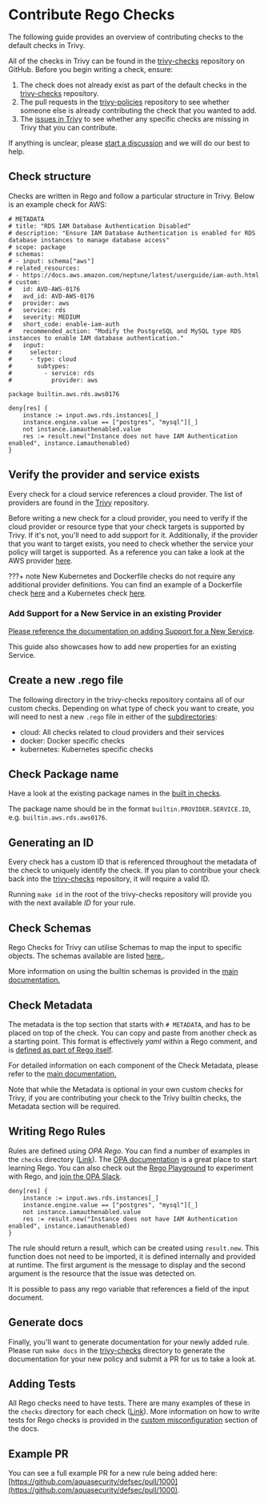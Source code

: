 # Contribute Rego Checks

The following guide provides an overview of contributing checks to the default checks in Trivy. 

All of the checks in Trivy can be found in the [trivy-checks](https://github.com/aquasecurity/trivy-checks/tree/main) repository on GitHub. Before you begin writing a check, ensure:

1. The check does not already exist as part of the default checks in the [trivy-checks](https://github.com/aquasecurity/trivy-checks/tree/main) repository.
2. The pull requests in the [trivy-policies](https://github.com/aquasecurity/trivy-policies/pulls) repository to see  whether someone else is already contributing the check that you wanted to add. 
3. The [issues in Trivy](https://github.com/aquasecurity/trivy/issues) to see whether any specific checks are missing in Trivy that you can contribute.

If anything is unclear, please [start a discussion](https://github.com/aquasecurity/trivy/discussions/new) and we will do our best to help.

## Check structure

Checks are written in Rego and follow a particular structure in Trivy. Below is an example check for AWS:

```rego
# METADATA
# title: "RDS IAM Database Authentication Disabled"
# description: "Ensure IAM Database Authentication is enabled for RDS database instances to manage database access"
# scope: package
# schemas:
# - input: schema["aws"]
# related_resources:
# - https://docs.aws.amazon.com/neptune/latest/userguide/iam-auth.html
# custom:
#   id: AVD-AWS-0176
#   avd_id: AVD-AWS-0176
#   provider: aws
#   service: rds
#   severity: MEDIUM
#   short_code: enable-iam-auth
#   recommended_action: "Modify the PostgreSQL and MySQL type RDS instances to enable IAM database authentication."
#   input:
#     selector:
#     - type: cloud
#       subtypes:
#         - service: rds
#           provider: aws

package builtin.aws.rds.aws0176

deny[res] {
	instance := input.aws.rds.instances[_]
	instance.engine.value == ["postgres", "mysql"][_]
	not instance.iamauthenabled.value
	res := result.new("Instance does not have IAM Authentication enabled", instance.iamauthenabled)
}
```

## Verify the provider and service exists

Every check for a cloud service references a cloud provider. The list of providers are found in the [Trivy](https://github.com/aquasecurity/trivy/tree/main/pkg/iac/providers) repository. 

Before writing a new check for a cloud provider, you need to verify if the cloud provider or resource type that your check targets is supported by Trivy. If it's not, you'll need to add support for it. Additionally, if the provider that you want to target exists, you need to check whether the service your policy will target is supported. As a reference you can take a look at the AWS provider [here](https://github.com/aquasecurity/trivy/blob/main/pkg/iac/providers/aws/aws.go).

???+ note
    New Kubernetes and Dockerfile checks do not require any additional provider definitions. You can find an example of a Dockerfile check [here](https://github.com/aquasecurity/trivy-checks/blob/main/checks/docker/add_instead_of_copy.rego) and a Kubernetes check [here](https://github.com/aquasecurity/trivy-checks/blob/main/checks/kubernetes/general/CPU_not_limited.rego).


### Add Support for a New Service in an existing Provider

[Please reference the documentation on adding Support for a New Service](./service-support.md).

This guide also showcases how to add new properties for an existing Service.

## Create a new .rego file

The following directory in the trivy-checks repository contains all of our custom checks. Depending on what type of check you want to create, you will need to nest a new `.rego` file in either of the [subdirectories](https://github.com/aquasecurity/trivy-checks/tree/main/checks):

* cloud: All checks related to cloud providers and their services
* docker: Docker specific checks
* kubernetes: Kubernetes specific checks

## Check Package name

Have a look at the existing package names in the [built in checks](https://github.com/aquasecurity/trivy-checks/tree/main/checks). 

The package name should be in the format `builtin.PROVIDER.SERVICE.ID`, e.g. `builtin.aws.rds.aws0176`.

## Generating an ID

Every check has a custom ID that is referenced throughout the metadata of the check to uniquely identify the check. If you plan to contribue your check back into the [trivy-checks](https://github.com/aquasecurity/trivy-checks) repository, it will require a valid ID. 

Running `make id` in the root of the trivy-checks repository will provide you with the next available _ID_ for your rule. 

## Check Schemas

Rego Checks for Trivy can utilise Schemas to map the input to specific objects. The schemas available are listed [here.](https://github.com/aquasecurity/trivy/tree/main/pkg/iac/rego/schemas). 

More information on using the builtin schemas is provided in the [main documentation.](../../../docs/scanner/misconfiguration/custom/schema.md)

## Check Metadata

The metadata is the top section that starts with `# METADATA`, and has to be placed on top of the check. You can copy and paste from another check as a starting point. This format is effectively _yaml_ within a Rego comment, and is [defined as part of Rego itself](https://www.openpolicyagent.org/docs/latest/policy-language/#metadata).

For detailed information on each component of the Check Metadata, please refer to the [main documentation.](../../../docs/scanner/misconfiguration/custom/index.md)

Note that while the Metadata is optional in your own custom checks for Trivy, if you are contributing your check to the Trivy builtin checks, the Metadata section will be required.


## Writing Rego Rules

Rules are defined using _OPA Rego_. You can find a number of examples in the `checks` directory ([Link](https://github.com/aquasecurity/trivy-checks/tree/main/checks)). The [OPA documentation](https://www.openpolicyagent.org/docs/latest/policy-language/) is a great place to start learning Rego. You can also check out the [Rego Playground](https://play.openpolicyagent.org/) to experiment with Rego, and [join the OPA Slack](https://slack.openpolicyagent.org/).


```rego
deny[res] {
	instance := input.aws.rds.instances[_]
	instance.engine.value == ["postgres", "mysql"][_]
	not instance.iamauthenabled.value
	res := result.new("Instance does not have IAM Authentication enabled", instance.iamauthenabled)
}
```

The rule should return a result, which can be created using `result.new`. This function does not need to be imported, it is defined internally and provided at runtime. The first argument is the message to display and the second argument is the resource that the issue was detected on.

It is possible to pass any rego variable that references a field of the input document.

## Generate docs

Finally, you'll want to generate documentation for your newly added rule. Please run `make docs` in the [trivy-checks](https://github.com/aquasecurity/trivy-checks) directory to generate the documentation for your new policy and submit a PR for us to take a look at.

## Adding Tests

All Rego checks need to have tests. There are many examples of these in the `checks` directory for each check ([Link](https://github.com/aquasecurity/trivy-checks/tree/main/checks)). More information on how to write tests for Rego checks is provided in the [custom misconfiguration](../../../docs/scanner/misconfiguration/custom/testing.md) section of the docs.

## Example PR

You can see a full example PR for a new rule being added here: [https://github.com/aquasecurity/defsec/pull/1000](https://github.com/aquasecurity/defsec/pull/1000).
